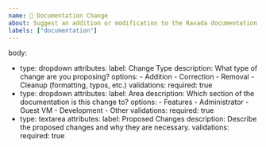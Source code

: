 ```yaml
---
name: 📖 Documentation Change
about: Suggest an addition or modification to the Ravada documentation
labels: ["documentation"]
---
```

body:
  - type: dropdown
    attributes:
      label: Change Type
      description: What type of change are you proposing?
      options:
        - Addition
        - Correction
        - Removal
        - Cleanup (formatting, typos, etc.)
    validations:
      required: true
  - type: dropdown
    attributes:
      label: Area
      description: Which section of the documentation is this change to?
      options:
        - Features
	      - Administrator
	      - Guest VM
	      - Development
        - Other
    validations:
      required: true
  - type: textarea
    attributes:
      label: Proposed Changes
      description: Describe the proposed changes and why they are necessary.
    validations:
      required: true

